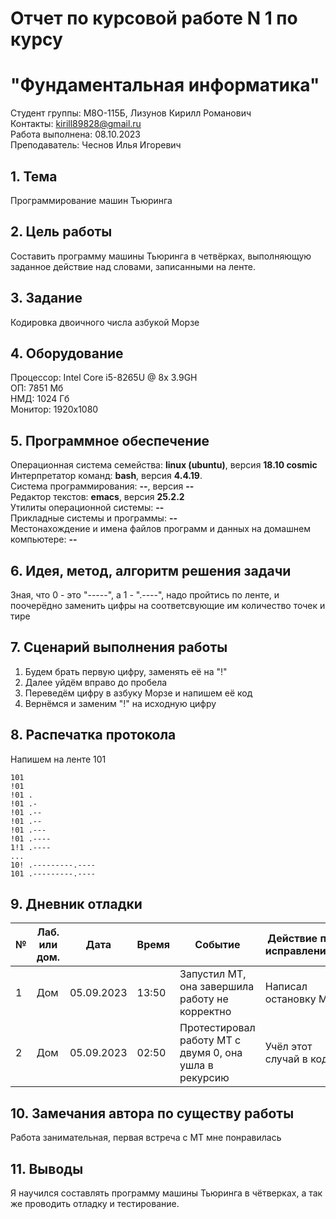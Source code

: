 # Отчет по курсовой работе N 1 по курсу
# "Фундаментальная информатика"

Студент группы: M8О-115Б, Лизунов Кирилл Романович\
Контакты: kirill89828@gmail.ru \
Работа выполнена: 08.10.2023\
Преподаватель: Чеснов Илья Игоревич

## 1. Тема

Программирование машин Тьюринга

## 2. Цель работы

Составить программу машины Тьюринга в четвёрках, выполняющую заданное действие над словами, записанными на ленте.

## 3. Задание

Кодировка двоичного числа азбукой Морзе

## 4. Оборудование

Процессор: Intel Core i5-8265U @ 8x 3.9GH\
ОП: 7851 Мб\
НМД: 1024 Гб\
Монитор: 1920x1080

## 5. Программное обеспечение

Операционная система семейства: **linux (ubuntu)**, версия **18.10 cosmic**\
Интерпретатор команд: **bash**, версия **4.4.19**.\
Система программирования: **--**, версия **--**\
Редактор текстов: **emacs**, версия **25.2.2**\
Утилиты операционной системы: **--**\
Прикладные системы и программы: **--**\
Местонахождение и имена файлов программ и данных на домашнем компьютере: **--**

## 6. Идея, метод, алгоритм решения задачи

Зная, что 0 - это "-----", а 1 - ".----", надо пройтись по ленте, и поочерёдно заменить цифры на соответсвующие им количество точек и тире

## 7. Сценарий выполнения работы

1. Будем брать первую цифру, заменять её на "!"
2. Далее уйдём вправо до пробела 
3. Переведём цифру в азбуку Морзе и напишем её код 
4. Вернёмся и заменим "!" на исходную цифру

## 8. Распечатка протокола

Напишем на ленте 101

```
101
!01
!01 .
!01 .-
!01 .--
!01 .--
!01 .---
!01 .----
1!1 .----
...
10! .---------.----
101 .---------.----

```

## 9. Дневник отладки

| № | Лаб. или дом. | Дата       | Время     | Событие                                                | Действие по исправлению   | Примечание     |
|---|---------------|------------|-----------|--------------------------------------------------------|---------------------------|----------------|
|1  | Дом           | 05.09.2023 | 13:50     | Запустил МТ, она завершила работу не корректно         | Написал остановку МТ      | Глупая ошибка  |
|2  | Дом           | 05.09.2023 | 02:50     | Протестировал работу МТ с двумя 0, она ушла в рекурсию | Учёл этот случай в коде   |                |

## 10. Замечания автора по существу работы

Работа занимательная, первая встреча с МТ мне понравилась

## 11. Выводы

Я научился составлять программу машины Тьюринга в чётверках, а так же проводить отладку и тестирование.

